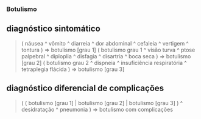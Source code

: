 ### Botulismo

## diagnóstico sintomático

> ( náusea ^ vômito ^ diarreia ^ dor abdominal ^ cefaleia ^ vertigem ^ tontura ) => botulismo [grau 1]
> ( botulismo grau 1 ^ visão turva ^ ptose palpebral ^ diploplia ^ disfagia ^ disartria ^ boca seca ) => botulismo [grau 2]
> ( botulismo grau 2 ^ dispneia ^ insuficiência respiratória ^ tetraplegia flácida ) => botulismo [grau 3]

## diagnóstico diferencial de complicações

> ( ( botulismo [grau 1] | botulismo [grau 2] | botulismo [grau 3] ) ^ desidratação ^ pneumonia ) => botulismo com complicações
